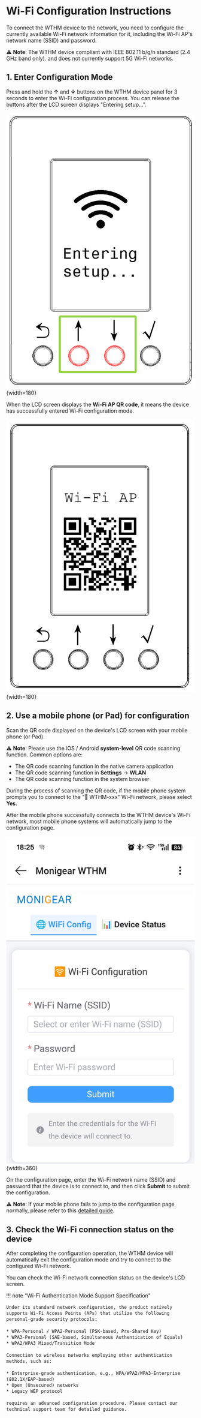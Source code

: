 # Wi-Fi Configuration Instructions

To connect the WTHM device to the network, you need to configure the currently available Wi-Fi network information for it, including the Wi-Fi AP's network name (SSID) and password.

⚠️ **Note**: The WTHM device compliant with IEEE 802.11 b/g/n standard (2.4 GHz band only). and does not currently support 5G Wi-Fi networks.

## 1. Enter Configuration Mode

Press and hold the **↑** and **↓** buttons on the WTHM device panel for 3 seconds to enter the Wi-Fi configuration process.
You can release the buttons after the LCD screen displays "Entering setup...".

![up-down-hold](images/up-down-hold.png){width=180}

When the LCD screen displays the **Wi-Fi AP QR code**, it means the device has successfully entered Wi-Fi configuration mode.

![Wi-Fi AP](images/wifi-ap.png){width=180}


## 2. Use a mobile phone (or Pad) for configuration

Scan the QR code displayed on the device's LCD screen with your mobile phone (or Pad).

⚠️ **Note**: Please use the iOS / Android **system-level** QR code scanning function. Common options are:

- The QR code scanning function in the native camera application
- The QR code scanning function in **Settings** -> **WLAN**
- The QR code scanning function in the system browser


During the process of scanning the QR code, if the mobile phone system prompts you to connect to the "🛜 WTHM-xxx" Wi-Fi network, please select **Yes**.

After the mobile phone successfully connects to the WTHM device's Wi-Fi network, most mobile phone systems will automatically jump to the configuration page.

![Wi-Fi config](images/wifi-config.jpeg){width=360}

On the configuration page, enter the Wi-Fi network name (SSID) and password that the device is to connect to, and then click **Submit** to submit the configuration.

⚠️ **Note**: If your mobile phone fails to jump to the configuration page normally, please refer to this [detailed guide](./detailed-instructions.md).

## 3. Check the Wi-Fi connection status on the device

After completing the configuration operation, the WTHM device will automatically exit the configuration mode and try to connect to the configured Wi-Fi network.

You can check the Wi-Fi network connection status on the device's LCD screen.


!!! note "Wi-Fi Authentication Mode Support Specification"

    Under its standard network configuration, the product natively supports Wi-Fi Access Points (APs) that utilize the following personal-grade security protocols:

    * WPA-Personal / WPA2-Personal (PSK-based, Pre-Shared Key)
    * WPA3-Personal (SAE-based, Simultaneous Authentication of Equals)
    * WPA2/WPA3 Mixed/Transition Mode

    Connection to wireless networks employing other authentication methods, such as:

    * Enterprise-grade authentication, e.g., WPA/WPA2/WPA3-Enterprise (802.1X/EAP-based)
    * Open (Unsecured) networks
    * Legacy WEP protocol

    requires an advanced configuration procedure. Please contact our technical support team for detailed guidance.

